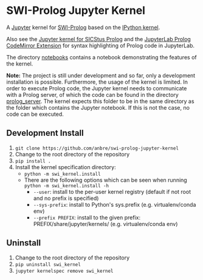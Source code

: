 
# SWI-Prolog Jupyter Kernel

A [Jupyter](https://jupyter.org/) kernel for [SWI-Prolog](https://www.swi-prolog.org/) based on the [IPython kernel](https://github.com/ipython/ipykernel).

Also see the [Jupyter kernel for SICStus Prolog](https://github.com/anbre/sicstus-prolog-jupyter-kernel) and the [JupyterLab Prolog CodeMirror Extension](https://github.com/anbre/jupyterlab-prolog-codemirror-extension) for syntax highlighting of Prolog code in JupyterLab.

The directory [notebooks](./notebooks) contains a notebook demonstrating the features of the kernel.

**Note:** The project is still under development and so far, only a development installation is possible.
Furthermore, the usage of the kernel is limited. In order to execute Prolog code, the Jupyter kernel needs to communicate with a Prolog server, of which the code can be found in the directory [prolog_server](./prolog_server). The kernel expects this folder to be in the same directory as the folder which contains the Jupyter notebook. If this is not the case, no code can be executed.

## Development Install

1. `git clone https://github.com/anbre/swi-prolog-jupyter-kernel`
2. Change to the root directory of the repository
3. `pip install .`
4. Install the kernel specification directory:
    - `python -m swi_kernel.install`
    - There are the following options which can be seen when running `python -m swi_kernel.install -h`
      - `--user`: install to the per-user kernel registry (default if not root and no prefix is specified)
      - `--sys-prefix`: install to Python's sys.prefix (e.g. virtualenv/conda env)
      - `--prefix PREFIX`: install to the given prefix: PREFIX/share/jupyter/kernels/ (e.g. virtualenv/conda env)


## Uninstall

1. Change to the root directory of the repository
2. `pip uninstall swi_kernel`
3. `jupyter kernelspec remove swi_kernel`
